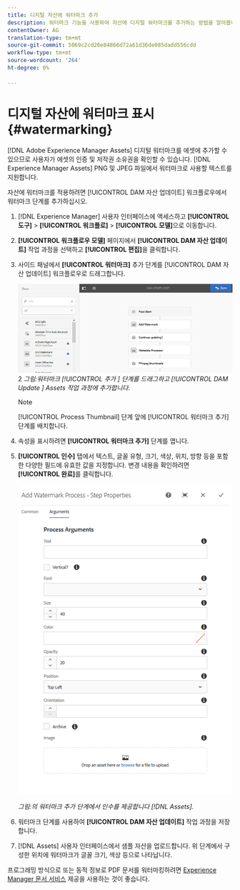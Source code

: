 ```yaml
---
title: 디지털 자산에 워터마크 추가
description: 워터마크 기능을 사용하여 자산에 디지털 워터마크를 추가하는 방법을 알아봅니다.
contentOwner: AG
translation-type: tm+mt
source-git-commit: 5069c2cd26e84866d72a61d36de085dadd556cdd
workflow-type: tm+mt
source-wordcount: '264'
ht-degree: 0%

---
```



# 디지털 자산에 워터마크 표시 {#watermarking}

[!DNL Adobe Experience Manager Assets] 디지털 워터마크를 에셋에 추가할 수 있으므로 사용자가 에셋의 인증 및 저작권 소유권을 확인할 수 있습니다. [!DNL Experience Manager Assets] PNG 및 JPEG 파일에서 워터마크로 사용할 텍스트를 지원합니다.

자산에 워터마크를 적용하려면 [!UICONTROL DAM 자산 업데이트] 워크플로우에서 워터마크 단계를 추가하십시오.

1. [!DNL Experience Manager] 사용자 인터페이스에 액세스하고 **[!UICONTROL 도구]** > **[!UICONTROL 워크플로]** > **[!UICONTROL 모델]**&#x200B;으로 이동합니다.
1. **[!UICONTROL 워크플로우 모델]** 페이지에서 **[!UICONTROL DAM 자산 업데이트]** 작업 과정을 선택하고 **[!UICONTROL 편집]**&#x200B;을 클릭합니다.

1. 사이드 패널에서 **[!UICONTROL 워터마크]** 추가 단계를 [!UICONTROL DAM 자산 업데이트] 워크플로우로 드래그합니다.

   ![워터마크  [!UICONTROL 추가 ] 단계를 드래그하여  [!UICONTROL DAM Update ] Assets Workflow](assets/add_watermark_step_aem_assets.png)
2
   *그림:워터마크  [!UICONTROL 추가 ] 단계를 드래그하고  [!UICONTROL DAM Update ] Assets 작업 과정에 추가합니다.*

   >[!NOTE]
   >
   >[!UICONTROL Process Thumbnail] 단계 앞에 [!UICONTROL 워터마크 추가] 단계를 배치합니다.

1. 속성을 표시하려면 **[!UICONTROL 워터마크 추가]** 단계를 엽니다.
1. **[!UICONTROL 인수]** 탭에서 텍스트, 글꼴 유형, 크기, 색상, 위치, 방향 등을 포함한 다양한 필드에 유효한 값을 지정합니다. 변경 내용을 확인하려면 **[!UICONTROL 완료]**&#x200B;를 클릭합니다.

   ![자산의 워터마크 추가 단계에서 인수를 제공합니다.](assets/arguments_add_watermark_aem_assets.png)

   *그림:의 워터마크 추가 단계에서 인수를 제공합니다 [!DNL Assets].*

1. 워터마크 단계를 사용하여 **[!UICONTROL DAM 자산 업데이트]** 작업 과정을 저장합니다.
1. [!DNL Assets] 사용자 인터페이스에서 샘플 자산을 업로드합니다. 위 단계에서 구성한 위치에 워터마크가 글꼴 크기, 색상 등으로 나타납니다.

프로그래밍 방식으로 또는 동적 정보로 PDF 문서를 워터마킹하려면 [Experience Manager 문서 서비스](/help/forms/using/overview-aem-document-services.md) 제공을 사용하는 것이 좋습니다.
